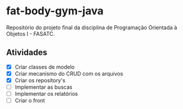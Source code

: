 # fat-body-gym-java

Repositório do projeto final da disciplina de Programação Orientada à Objetos I - FASATC.

## Atividades ##

- [x] Criar classes de modelo
- [x] Criar mecanismo do CRUD com os arquivos
- [x] Criar os repository's
- [ ] Implementar as buscas
- [ ] Implementar os relatórios 
- [ ] Criar o front 

